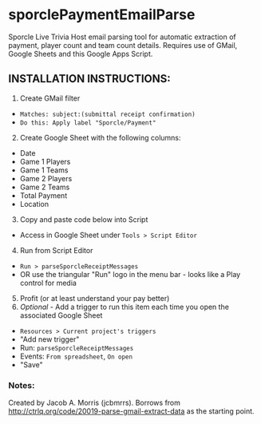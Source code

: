 # sporclePaymentEmailParse
Sporcle Live Trivia Host email parsing tool for automatic extraction of payment, player count and team count details.
Requires use of GMail, Google Sheets and this Google Apps Script.

## INSTALLATION INSTRUCTIONS:

1. Create GMail filter
  - `Matches: subject:(submittal receipt confirmation)`
  - `Do this: Apply label "Sporcle/Payment"`
2. Create Google Sheet with the following columns:
  - Date
  - Game 1 Players
  - Game 1 Teams
  - Game 2 Players
  - Game 2 Teams
  - Total Payment
  - Location
3. Copy and paste code below into Script
  - Access in Google Sheet under `Tools > Script Editor`
4. Run from Script Editor
  - `Run > parseSporcleReceiptMessages`
  - OR use the triangular "Run" logo in the menu bar - looks like a Play control for media
5. Profit (or at least understand your pay better)
6. *Optional* - Add a trigger to run this item each time you open the associated Google Sheet
  - `Resources > Current project's triggers`
  - "Add new trigger"
  - Run: `parseSporcleReceiptMessages`
  - Events: `From spreadsheet`, `On open`
  - "Save"

### Notes:
Created by Jacob A. Morris (jcbmrrs). 
Borrows from http://ctrlq.org/code/20019-parse-gmail-extract-data as the starting point.
